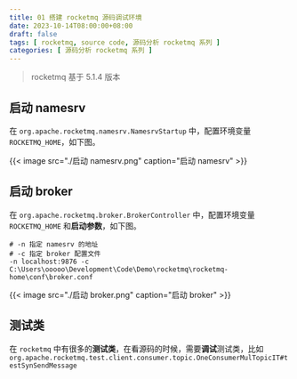 ```yaml
---
title: 01 搭建 rocketmq 源码调试环境
date: 2023-10-14T08:00:00+08:00
draft: false
tags: [ rocketmq, source code, 源码分析 rocketmq 系列 ]
categories: [ 源码分析 rocketmq 系列 ]
---
```


> rocketmq 基于 5.1.4 版本

## 启动 namesrv

在 `org.apache.rocketmq.namesrv.NamesrvStartup` 中，配置环境变量 `ROCKETMQ_HOME`，如下图。

{{< image src="./启动 namesrv.png" caption="启动 namesrv" >}}

## 启动 broker

在 `org.apache.rocketmq.broker.BrokerController` 中，配置环境变量 `ROCKETMQ_HOME` 和**启动参数**，如下图。

```
# -n 指定 namesrv 的地址
# -c 指定 broker 配置文件
-n localhost:9876 -c C:\Users\ooooo\Development\Code\Demo\rocketmq\rocketmq-home\conf\broker.conf
```

{{< image src="./启动 broker.png" caption="启动 broker" >}}


## 测试类

在 `rocketmq` 中有很多的**测试类**，在看源码的时候，需要**调试**测试类，比如 `org.apache.rocketmq.test.client.consumer.topic.OneConsumerMulTopicIT#testSynSendMessage`